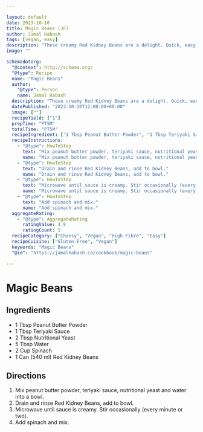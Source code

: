 ```yaml
---

layout: default
date: 2023-10-10
title: Magic Beans (JF)
author: Jamal Habash
tags: [vegan, easy]
description: "These creamy Red Kidney Beans are a delight. Quick, easy, and perfect for busy days."
image: ""

schemadotorg:
  "@context": http://schema.org/
  "@type": Recipe
  name: "Magic Beans"
  author:
    "@type": Person
    name: Jamal Habash
  description: "These creamy Red Kidney Beans are a delight. Quick, easy, and perfect for busy days."
  datePublished: "2023-10-10T12:00:00+00:00"
  image: [""]
  recipeYield: ["1"]
  prepTime: "PT5M"
  totalTime: "PT5M"
  recipeIngredient: ["1 Tbsp Peanut Butter Powder", "1 Tbsp Teriyaki Sauce", "2 Tbsp Nutritional Yeast", "5 Tbsp Water", "2 Cup Spinach", "1 Can (540 ml) Red Kidney Beans"]
  recipeInstructions:
    - "@type": HowToStep
      text: "Mix peanut butter powder, teriyaki sauce, nutritional yeast and water into a bowl."
      name: "Mix peanut butter powder, teriyaki sauce, nutritional yeast and water into a bowl."
    - "@type": HowToStep
      text: "Drain and rinse Red Kidney Beans, add to bowl."
      name: "Drain and rinse Red Kidney Beans, add to bowl."
    - "@type": HowToStep
      text: "Microwave until sauce is creamy. Stir occasionally (every minute or two)."
      name: "Microwave until sauce is creamy. Stir occasionally (every minute or two)."
    - "@type": HowToStep
      text: "Add spinach and mix."
      name: "Add spinach and mix."
  aggregateRating:
    - "@type": AggregateRating
      ratingValue: 4.9
      ratingCount: 5
  recipeCategory: ["Cheesy", "Vegan", "High Fibre", "Easy"]
  recipeCuisine: ["Gluten-Free", "Vegan"]
  keywords: "Magic Beans"
  "@id": "https://jamalhabash.ca/cookbook/magic-beans"

---
```

# Magic Beans

## Ingredients

- 1 Tbsp Peanut Butter Powder
- 1 Tbsp Teriyaki Sauce
- 2 Tbsp Nutritional Yeast
- 5 Tbsp Water
- 2 Cup Spinach
- 1 Can (540 ml) Red Kidney Beans

## Directions

1. Mix peanut butter powder, teriyaki sauce, nutritional yeast and water into a bowl.
2. Drain and rinse Red Kidney Beans, add to bowl.
3. Microwave until sauce is creamy. Stir occasionally (every minute or two). 
4. Add spinach and mix.
